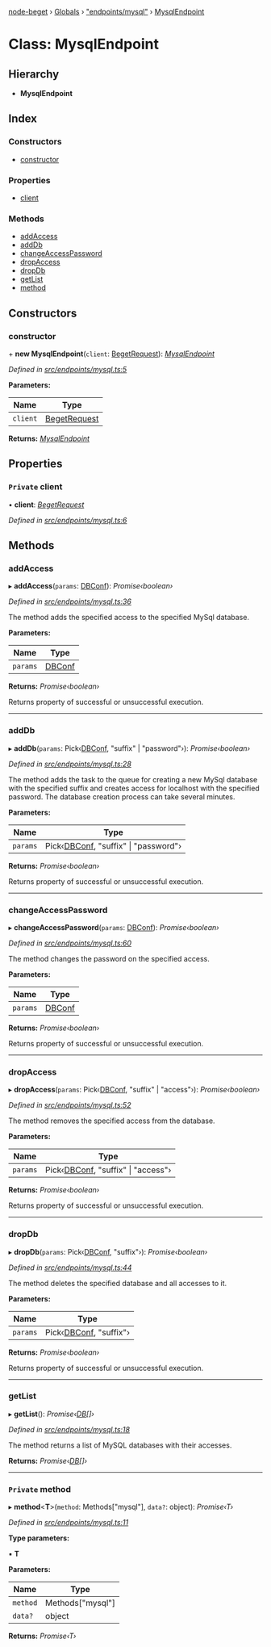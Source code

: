 [node-beget](../README.md) › [Globals](../globals.md) › ["endpoints/mysql"](../modules/_endpoints_mysql_.md) › [MysqlEndpoint](_endpoints_mysql_.mysqlendpoint.md)

# Class: MysqlEndpoint

## Hierarchy

* **MysqlEndpoint**

## Index

### Constructors

* [constructor](_endpoints_mysql_.mysqlendpoint.md#constructor)

### Properties

* [client](_endpoints_mysql_.mysqlendpoint.md#private-client)

### Methods

* [addAccess](_endpoints_mysql_.mysqlendpoint.md#addaccess)
* [addDb](_endpoints_mysql_.mysqlendpoint.md#adddb)
* [changeAccessPassword](_endpoints_mysql_.mysqlendpoint.md#changeaccesspassword)
* [dropAccess](_endpoints_mysql_.mysqlendpoint.md#dropaccess)
* [dropDb](_endpoints_mysql_.mysqlendpoint.md#dropdb)
* [getList](_endpoints_mysql_.mysqlendpoint.md#getlist)
* [method](_endpoints_mysql_.mysqlendpoint.md#private-method)

## Constructors

###  constructor

\+ **new MysqlEndpoint**(`client`: [BegetRequest](_beget_request_.begetrequest.md)): *[MysqlEndpoint](_endpoints_mysql_.mysqlendpoint.md)*

*Defined in [src/endpoints/mysql.ts:5](https://github.com/olehcambel/node-beget/blob/f128411/src/endpoints/mysql.ts#L5)*

**Parameters:**

Name | Type |
------ | ------ |
`client` | [BegetRequest](_beget_request_.begetrequest.md) |

**Returns:** *[MysqlEndpoint](_endpoints_mysql_.mysqlendpoint.md)*

## Properties

### `Private` client

• **client**: *[BegetRequest](_beget_request_.begetrequest.md)*

*Defined in [src/endpoints/mysql.ts:6](https://github.com/olehcambel/node-beget/blob/f128411/src/endpoints/mysql.ts#L6)*

## Methods

###  addAccess

▸ **addAccess**(`params`: [DBConf](../interfaces/_types_mysql_interface_.dbconf.md)): *Promise‹boolean›*

*Defined in [src/endpoints/mysql.ts:36](https://github.com/olehcambel/node-beget/blob/f128411/src/endpoints/mysql.ts#L36)*

The method adds the specified access to the specified MySql database.

**Parameters:**

Name | Type |
------ | ------ |
`params` | [DBConf](../interfaces/_types_mysql_interface_.dbconf.md) |

**Returns:** *Promise‹boolean›*

Returns property of successful or unsuccessful execution.

___

###  addDb

▸ **addDb**(`params`: Pick‹[DBConf](../interfaces/_types_mysql_interface_.dbconf.md), "suffix" | "password"›): *Promise‹boolean›*

*Defined in [src/endpoints/mysql.ts:28](https://github.com/olehcambel/node-beget/blob/f128411/src/endpoints/mysql.ts#L28)*

The method adds the task to the queue for creating a new MySql database with
the specified suffix and creates access for localhost with the specified password.
The database creation process can take several minutes.

**Parameters:**

Name | Type |
------ | ------ |
`params` | Pick‹[DBConf](../interfaces/_types_mysql_interface_.dbconf.md), "suffix" &#124; "password"› |

**Returns:** *Promise‹boolean›*

Returns property of successful or unsuccessful execution.

___

###  changeAccessPassword

▸ **changeAccessPassword**(`params`: [DBConf](../interfaces/_types_mysql_interface_.dbconf.md)): *Promise‹boolean›*

*Defined in [src/endpoints/mysql.ts:60](https://github.com/olehcambel/node-beget/blob/f128411/src/endpoints/mysql.ts#L60)*

The method changes the password on the specified access.

**Parameters:**

Name | Type |
------ | ------ |
`params` | [DBConf](../interfaces/_types_mysql_interface_.dbconf.md) |

**Returns:** *Promise‹boolean›*

Returns property of successful or unsuccessful execution.

___

###  dropAccess

▸ **dropAccess**(`params`: Pick‹[DBConf](../interfaces/_types_mysql_interface_.dbconf.md), "suffix" | "access"›): *Promise‹boolean›*

*Defined in [src/endpoints/mysql.ts:52](https://github.com/olehcambel/node-beget/blob/f128411/src/endpoints/mysql.ts#L52)*

The method removes the specified access from the database.

**Parameters:**

Name | Type |
------ | ------ |
`params` | Pick‹[DBConf](../interfaces/_types_mysql_interface_.dbconf.md), "suffix" &#124; "access"› |

**Returns:** *Promise‹boolean›*

Returns property of successful or unsuccessful execution.

___

###  dropDb

▸ **dropDb**(`params`: Pick‹[DBConf](../interfaces/_types_mysql_interface_.dbconf.md), "suffix"›): *Promise‹boolean›*

*Defined in [src/endpoints/mysql.ts:44](https://github.com/olehcambel/node-beget/blob/f128411/src/endpoints/mysql.ts#L44)*

The method deletes the specified database and all accesses to it.

**Parameters:**

Name | Type |
------ | ------ |
`params` | Pick‹[DBConf](../interfaces/_types_mysql_interface_.dbconf.md), "suffix"› |

**Returns:** *Promise‹boolean›*

Returns property of successful or unsuccessful execution.

___

###  getList

▸ **getList**(): *Promise‹[DB](../interfaces/_types_mysql_interface_.db.md)[]›*

*Defined in [src/endpoints/mysql.ts:18](https://github.com/olehcambel/node-beget/blob/f128411/src/endpoints/mysql.ts#L18)*

The method returns a list of MySQL databases with their accesses.

**Returns:** *Promise‹[DB](../interfaces/_types_mysql_interface_.db.md)[]›*

___

### `Private` method

▸ **method**<**T**>(`method`: Methods["mysql"], `data?`: object): *Promise‹T›*

*Defined in [src/endpoints/mysql.ts:11](https://github.com/olehcambel/node-beget/blob/f128411/src/endpoints/mysql.ts#L11)*

**Type parameters:**

▪ **T**

**Parameters:**

Name | Type |
------ | ------ |
`method` | Methods["mysql"] |
`data?` | object |

**Returns:** *Promise‹T›*
